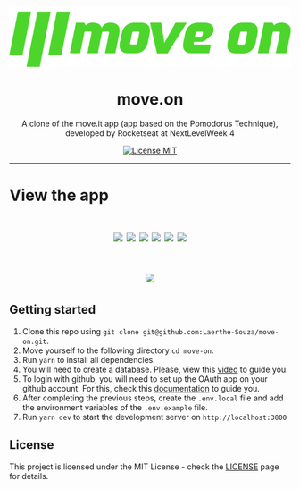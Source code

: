 <h1 align="center">
  </br>
  <img src="./public/logo-dark-mode.svg" />
  </br>
  </br>
  move.on
</h1>

<p align="center">A clone of the move.it app (app based on the Pomodorus Technique), developed by Rocketseat at NextLevelWeek 4</p>

<p align="center">
  <a href="https://opensource.org/licenses/MIT">
    <img src="https://img.shields.io/badge/License-MIT-blue.svg" alt="License MIT">
  </a>
</p>

<hr />

# View the app

<h1 align="center">
  <img width="250px" src="https://i.ibb.co/m55ZThg/Captura-de-Tela-19.png" />
  <img width="250px" src="https://i.ibb.co/cFbB0ny/Captura-de-Tela-14.png" />
  <img width="250px" src="https://i.ibb.co/GtQjGhG/Captura-de-Tela-15.png" />
  <img width="250px" src="https://i.ibb.co/S6ShY5r/Captura-de-Tela-20.png" />
  <img width="250px" src="https://i.ibb.co/RSpYtPQ/Captura-de-Tela-17.png" />
  <img width="250px" src="https://i.ibb.co/KVS6nTw/Captura-de-Tela-18.png" />
</h1>

<h1 align="center">
  <img width="900px" src="https://s4.gifyu.com/images/c33e61be520047deb38084b2b13b0e7d01_39_19.gif" />
</h1>

## Getting started

1. Clone this repo using `git clone git@github.com:Laerthe-Souza/move-on.git`.
2. Move yourself to the following directory `cd move-on`.
3. Run `yarn` to install all dependencies.
4. You will need to create a database. Please, view this [video](https://www.youtube.com/watch?v=Cz55Jmhfw84&t=1624s) to guide you.
5. To login with github, you will need to set up the OAuth app on your github account. For this, check this [documentation](https://docs.github.com/pt/developers/apps/creating-an-oauth-app) to guide you.
6. After completing the previous steps, create the `.env.local` file and add the environment variables of the `.env.example` file.
7. Run `yarn dev` to start the development server on `http://localhost:3000`

## License

This project is licensed under the MIT License - check the [LICENSE](https://opensource.org/licenses/MIT) page for details.
